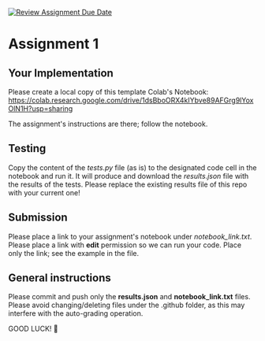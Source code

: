 [![Review Assignment Due Date](https://classroom.github.com/assets/deadline-readme-button-24ddc0f5d75046c5622901739e7c5dd533143b0c8e959d652212380cedb1ea36.svg)](https://classroom.github.com/a/6acfvT8Y)
# Assignment 1 

## Your Implementation
Please create a local copy of this template Colab's Notebook: https://colab.research.google.com/drive/1dsBboORX4kIYbve89AFGrg9lYoxOlN1H?usp=sharing

The assignment's instructions are there; follow the notebook.

## Testing
Copy the content of the *tests.py* file (as is) to the designated code cell in the notebook and run it.
It will produce and download the *results.json* file with the results of the tests.
Please replace the existing results file of this repo with your current one!

## Submission
Please place a link to your assignment's notebook under *notebook_link.txt*.
Please place a link with **edit** permission so we can run your code.
Place only the link; see the example in the file.

## General instructions
Please commit and push only the **results.json** and **notebook_link.txt** files. Please avoid changing/deleting files under the .github folder, as this may interfere with the auto-grading operation.

GOOD LUCK! 🤗

